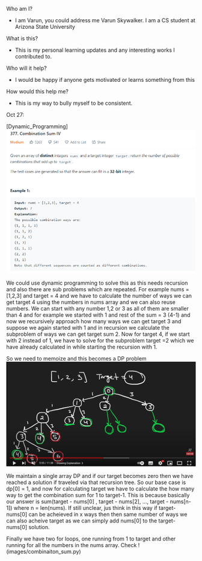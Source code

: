 Who am I?
 - I am Varun, you could address me Varun Skywalker. I am a CS student at Arizona State University

What is this?
 - This is my personal learning updates and any interesting works I contributed to.

Who will it help?
 - I would be happy if anyone gets motivated or learns something from this

 How would this help me?
 - This is my way to bully myself to be consistent. 



Oct 27:

[Dynamic_Programming]
![](images/combination_sum_4.png)

We could use dynamic programming to solve this as this needs recursion and also there are sub problems which are repeated. 
For example nums = [1,2,3] and target = 4 and we have to calculate the number of ways we can get target 4 using the numbers in nums array and we can also reuse numbers. We can start with any number 1,2 or 3 as all of them are smaller than 4 and for example we started with 1 and rest of the sum = 3 (4-1) and now we recursively approach how many ways we can get target 3 and suppose we again started with 1 and in recursion we calculate the subproblem of ways we can get target sum 2.
Now for target 4, if we start with 2 instead of 1, we have to solve for the subproblem target =2 which we have already calculated in while starting the recursion with 1. 

So we need to memoize and this becomes a DP problem
![](images/neet_code_combination_sum4.png)

We maintain a single array DP and if our target becomes zero then we have reached a solution if traveled via that recursion tree. So our base case is dp[0] = 1, and now for calculating target we have to calculate the how many way to get the combination sum for 1 to target-1. This is because basically our answer is sum(target - nums[0] , target - nums[2], ..., target - nums[n-1]) where n = len(nums). If still unclear, jus think in this way if target-nums[0] can be acheieved in x ways then then same number of ways we can also acheive target as we can simply add nums[0] to the target-nums[0] solution.

Finally we have two for loops, one running from 1 to target and other running for all the numbers in the nums array.
Check !(images/combinaiton_sum.py)









 
